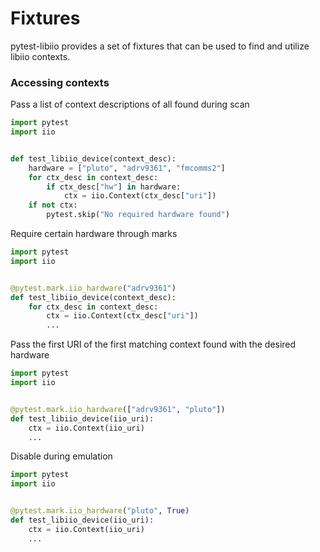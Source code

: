 # Fixtures

pytest-libiio provides a set of fixtures that can be used to find and utilize libiio contexts.

### Accessing contexts

Pass a list of context descriptions of all found during scan

``` python
import pytest
import iio


def test_libiio_device(context_desc):
    hardware = ["pluto", "adrv9361", "fmcomms2"]
    for ctx_desc in context_desc:
        if ctx_desc["hw"] in hardware:
            ctx = iio.Context(ctx_desc["uri"])
    if not ctx:
        pytest.skip("No required hardware found")
```


Require certain hardware through marks

``` python
import pytest
import iio


@pytest.mark.iio_hardware("adrv9361")
def test_libiio_device(context_desc):
    for ctx_desc in context_desc:
        ctx = iio.Context(ctx_desc["uri"])
        ...
```


Pass the first URI of the first matching context found with the desired hardware

``` python
import pytest
import iio


@pytest.mark.iio_hardware(["adrv9361", "pluto"])
def test_libiio_device(iio_uri):
    ctx = iio.Context(iio_uri)
    ...
```

Disable during emulation

``` python
import pytest
import iio


@pytest.mark.iio_hardware("pluto", True)
def test_libiio_device(iio_uri):
    ctx = iio.Context(iio_uri)
    ...
```
